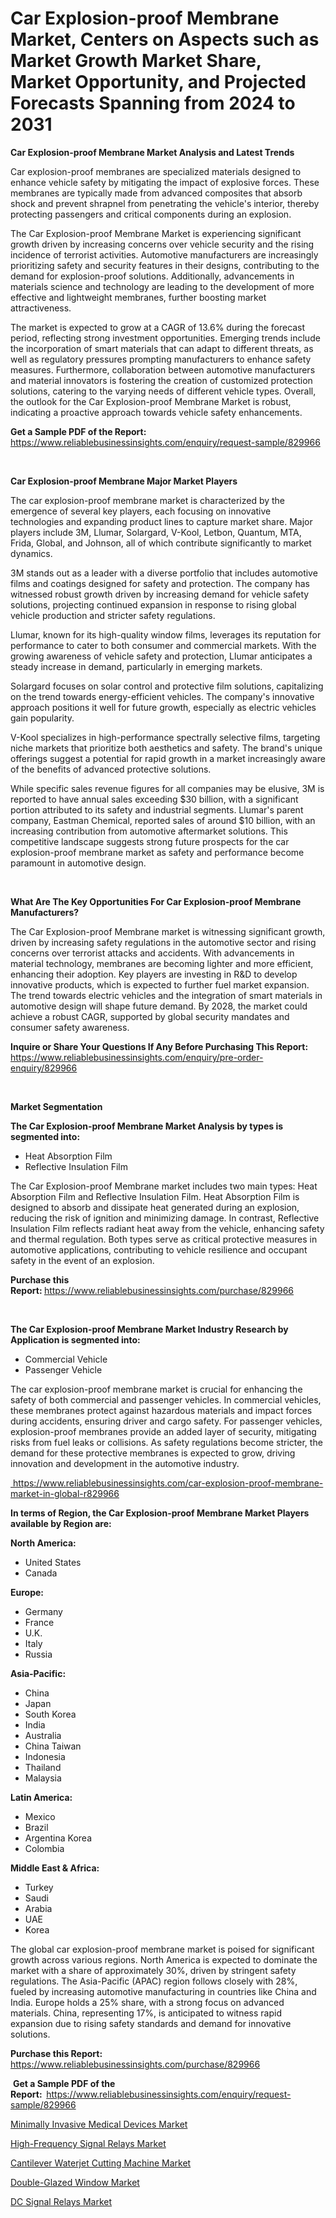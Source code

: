 <p><h1>Car Explosion-proof Membrane Market, Centers on Aspects such as Market Growth Market Share, Market Opportunity, and Projected Forecasts Spanning from 2024 to 2031</h1></p><p><strong>Car Explosion-proof Membrane Market Analysis and Latest Trends</strong></p>
<p><p>Car explosion-proof membranes are specialized materials designed to enhance vehicle safety by mitigating the impact of explosive forces. These membranes are typically made from advanced composites that absorb shock and prevent shrapnel from penetrating the vehicle's interior, thereby protecting passengers and critical components during an explosion.</p><p>The Car Explosion-proof Membrane Market is experiencing significant growth driven by increasing concerns over vehicle security and the rising incidence of terrorist activities. Automotive manufacturers are increasingly prioritizing safety and security features in their designs, contributing to the demand for explosion-proof solutions. Additionally, advancements in materials science and technology are leading to the development of more effective and lightweight membranes, further boosting market attractiveness.</p><p>The market is expected to grow at a CAGR of 13.6% during the forecast period, reflecting strong investment opportunities. Emerging trends include the incorporation of smart materials that can adapt to different threats, as well as regulatory pressures prompting manufacturers to enhance safety measures. Furthermore, collaboration between automotive manufacturers and material innovators is fostering the creation of customized protection solutions, catering to the varying needs of different vehicle types. Overall, the outlook for the Car Explosion-proof Membrane Market is robust, indicating a proactive approach towards vehicle safety enhancements.</p></p>
<p><strong>Get a Sample PDF of the Report:&nbsp;</strong> <a href="https://www.reliablebusinessinsights.com/enquiry/request-sample/829966?utm_campaign=1109&utm_medium=2&utm_source=Github&utm_content=ia&utm_term=08102024&utm_id=car-explosion-proof-membrane">https://www.reliablebusinessinsights.com/enquiry/request-sample/829966</a></p>
<p>&nbsp;</p>
<p><strong>Car Explosion-proof Membrane Major Market Players</strong></p>
<p><p>The car explosion-proof membrane market is characterized by the emergence of several key players, each focusing on innovative technologies and expanding product lines to capture market share. Major players include 3M, Llumar, Solargard, V-Kool, Letbon, Quantum, MTA, Frida, Global, and Johnson, all of which contribute significantly to market dynamics.</p><p>3M stands out as a leader with a diverse portfolio that includes automotive films and coatings designed for safety and protection. The company has witnessed robust growth driven by increasing demand for vehicle safety solutions, projecting continued expansion in response to rising global vehicle production and stricter safety regulations.</p><p>Llumar, known for its high-quality window films, leverages its reputation for performance to cater to both consumer and commercial markets. With the growing awareness of vehicle safety and protection, Llumar anticipates a steady increase in demand, particularly in emerging markets.</p><p>Solargard focuses on solar control and protective film solutions, capitalizing on the trend towards energy-efficient vehicles. The company's innovative approach positions it well for future growth, especially as electric vehicles gain popularity.</p><p>V-Kool specializes in high-performance spectrally selective films, targeting niche markets that prioritize both aesthetics and safety. The brand's unique offerings suggest a potential for rapid growth in a market increasingly aware of the benefits of advanced protective solutions.</p><p>While specific sales revenue figures for all companies may be elusive, 3M is reported to have annual sales exceeding $30 billion, with a significant portion attributed to its safety and industrial segments. Llumar's parent company, Eastman Chemical, reported sales of around $10 billion, with an increasing contribution from automotive aftermarket solutions. This competitive landscape suggests strong future prospects for the car explosion-proof membrane market as safety and performance become paramount in automotive design.</p></p>
<p>&nbsp;</p>
<p><strong>What Are The Key Opportunities For Car Explosion-proof Membrane Manufacturers?</strong></p>
<p><p>The Car Explosion-proof Membrane market is witnessing significant growth, driven by increasing safety regulations in the automotive sector and rising concerns over terrorist attacks and accidents. With advancements in material technology, membranes are becoming lighter and more efficient, enhancing their adoption. Key players are investing in R&D to develop innovative products, which is expected to further fuel market expansion. The trend towards electric vehicles and the integration of smart materials in automotive design will shape future demand. By 2028, the market could achieve a robust CAGR, supported by global security mandates and consumer safety awareness.</p></p>
<p><strong>Inquire or Share Your Questions If Any Before Purchasing This Report:</strong> <a href="https://www.reliablebusinessinsights.com/enquiry/pre-order-enquiry/829966?utm_campaign=1109&utm_medium=2&utm_source=Github&utm_content=ia&utm_term=08102024&utm_id=car-explosion-proof-membrane">https://www.reliablebusinessinsights.com/enquiry/pre-order-enquiry/829966</a></p>
<p>&nbsp;</p>
<p><strong>Market Segmentation</strong></p>
<p><strong>The Car Explosion-proof Membrane Market Analysis by types is segmented into:</strong></p>
<p><ul><li>Heat Absorption Film</li><li>Reflective Insulation Film</li></ul></p>
<p><p>The Car Explosion-proof Membrane market includes two main types: Heat Absorption Film and Reflective Insulation Film. Heat Absorption Film is designed to absorb and dissipate heat generated during an explosion, reducing the risk of ignition and minimizing damage. In contrast, Reflective Insulation Film reflects radiant heat away from the vehicle, enhancing safety and thermal regulation. Both types serve as critical protective measures in automotive applications, contributing to vehicle resilience and occupant safety in the event of an explosion.</p></p>
<p><strong>Purchase this Report:&nbsp;</strong><a href="https://www.reliablebusinessinsights.com/purchase/829966?utm_campaign=1109&utm_medium=2&utm_source=Github&utm_content=ia&utm_term=08102024&utm_id=car-explosion-proof-membrane">https://www.reliablebusinessinsights.com/purchase/829966</a></p>
<p>&nbsp;</p>
<p><strong>The Car Explosion-proof Membrane Market Industry Research by Application is segmented into:</strong></p>
<p><ul><li>Commercial Vehicle</li><li>Passenger Vehicle</li></ul></p>
<p><p>The car explosion-proof membrane market is crucial for enhancing the safety of both commercial and passenger vehicles. In commercial vehicles, these membranes protect against hazardous materials and impact forces during accidents, ensuring driver and cargo safety. For passenger vehicles, explosion-proof membranes provide an added layer of security, mitigating risks from fuel leaks or collisions. As safety regulations become stricter, the demand for these protective membranes is expected to grow, driving innovation and development in the automotive industry.</p></p>
<p><a href="https://www.reliablebusinessinsights.com/car-explosion-proof-membrane-market-in-global-r829966?utm_campaign=1109&utm_medium=2&utm_source=Github&utm_content=ia&utm_term=08102024&utm_id=car-explosion-proof-membrane">&nbsp;https://www.reliablebusinessinsights.com/car-explosion-proof-membrane-market-in-global-r829966</a></p>
<p><strong>In terms of Region, the Car Explosion-proof Membrane Market Players available by Region are:</strong></p>
<p>
    <p> <strong> North America: </strong>
        <ul>
            <li>United States</li>
            <li>Canada</li>
        </ul>
        </p> 
    <p> <strong> Europe: </strong>
        <ul>
            <li>Germany</li>
            <li>France</li>
            <li>U.K.</li>
            <li>Italy</li>
            <li>Russia</li>
        </ul>
        </p> 
    <p> <strong> Asia-Pacific: </strong>
        <ul>
            <li>China</li>
            <li>Japan</li>
            <li>South Korea</li>
            <li>India</li>
            <li>Australia</li>
            <li>China Taiwan</li>
            <li>Indonesia</li>
            <li>Thailand</li>
            <li>Malaysia</li>
        </ul>
        </p> 
    <p> <strong> Latin America: </strong>
        <ul>
            <li>Mexico</li>
            <li>Brazil</li>
            <li>Argentina Korea</li>
            <li>Colombia</li>
        </ul>
        </p> 
    <p> <strong> Middle East & Africa: </strong>
        <ul>
            <li>Turkey</li>
            <li>Saudi</li>
            <li>Arabia</li>
            <li>UAE</li>
            <li>Korea</li>
        </ul>
    </p>
    </p>
<p><p>The global car explosion-proof membrane market is poised for significant growth across various regions. North America is expected to dominate the market with a share of approximately 30%, driven by stringent safety regulations. The Asia-Pacific (APAC) region follows closely with 28%, fueled by increasing automotive manufacturing in countries like China and India. Europe holds a 25% share, with a strong focus on advanced materials. China, representing 17%, is anticipated to witness rapid expansion due to rising safety standards and demand for innovative solutions.</p></p>
<p><strong>Purchase this Report: </strong><a href="https://www.reliablebusinessinsights.com/purchase/829966?utm_campaign=1109&utm_medium=2&utm_source=Github&utm_content=ia&utm_term=08102024&utm_id=car-explosion-proof-membrane">https://www.reliablebusinessinsights.com/purchase/829966</a></p>
<p>&nbsp;<strong>Get a Sample PDF of the Report:&nbsp;&nbsp;</strong><a href="https://www.reliablebusinessinsights.com/enquiry/request-sample/829966?utm_campaign=1109&utm_medium=2&utm_source=Github&utm_content=ia&utm_term=08102024&utm_id=car-explosion-proof-membrane">https://www.reliablebusinessinsights.com/enquiry/request-sample/829966</a></p>
<p><strong></strong></p>
<p><p><a href="https://www.linkedin.com/pulse/minimally-invasive-medical-devices-market-global-regional-lrzrf?utm_campaign=1109&utm_medium=2&utm_source=Github&utm_content=ia&utm_term=08102024&utm_id=car-explosion-proof-membrane">Minimally Invasive Medical Devices Market</a></p><p><a href="https://issuu.com/reportprime-2/docs/high-frequency-signal-relays-market_533a056c49c07f?utm_campaign=1109&utm_medium=2&utm_source=Github&utm_content=ia&utm_term=08102024&utm_id=car-explosion-proof-membrane">High-Frequency Signal Relays Market</a></p><p><a href="https://github.com/JudyWalsh475/Market-Research-Report-List-1/blob/main/cantilever-waterjet-cutting-machine-market.md?utm_campaign=1109&utm_medium=2&utm_source=Github&utm_content=ia&utm_term=08102024&utm_id=car-explosion-proof-membrane">Cantilever Waterjet Cutting Machine Market</a></p><p><a href="https://github.com/DRIVERKAPAUL/Market-Research-Report-List-1/blob/main/double-glazed-window-market.md?utm_campaign=1109&utm_medium=2&utm_source=Github&utm_content=ia&utm_term=08102024&utm_id=car-explosion-proof-membrane">Double-Glazed Window Market</a></p><p><a href="https://issuu.com/reportprime-2/docs/dc-signal-relays-market-size-2030.p_078afd975c17c8?utm_campaign=1109&utm_medium=2&utm_source=Github&utm_content=ia&utm_term=08102024&utm_id=car-explosion-proof-membrane">DC Signal Relays Market</a></p></p>